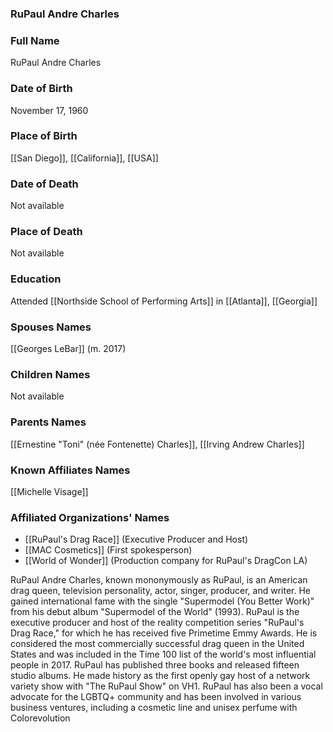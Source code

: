 ### RuPaul Andre Charles

### Full Name

RuPaul Andre Charles

### Date of Birth

November 17, 1960

### Place of Birth

[[San Diego]], [[California]], [[USA]]

### Date of Death

Not available

### Place of Death

Not available

### Education

Attended [[Northside School of Performing Arts]] in [[Atlanta]], [[Georgia]]

### Spouses Names

[[Georges LeBar]] (m. 2017)

### Children Names

Not available

### Parents Names

[[Ernestine "Toni" (née Fontenette) Charles]], [[Irving Andrew Charles]]

### Known Affiliates Names

[[Michelle Visage]]

### Affiliated Organizations' Names

- [[RuPaul's Drag Race]] (Executive Producer and Host)
- [[MAC Cosmetics]] (First spokesperson)
- [[World of Wonder]] (Production company for RuPaul's DragCon LA)

RuPaul Andre Charles, known mononymously as RuPaul, is an American drag queen, television personality, actor, singer, producer, and writer. He gained international fame with the single "Supermodel (You Better Work)" from his debut album "Supermodel of the World" (1993). RuPaul is the executive producer and host of the reality competition series "RuPaul's Drag Race," for which he has received five Primetime Emmy Awards. He is considered the most commercially successful drag queen in the United States and was included in the Time 100 list of the world's most influential people in 2017. RuPaul has published three books and released fifteen studio albums. He made history as the first openly gay host of a network variety show with "The RuPaul Show" on VH1. RuPaul has also been a vocal advocate for the LGBTQ+ community and has been involved in various business ventures, including a cosmetic line and unisex perfume with Colorevolution
